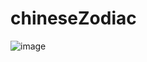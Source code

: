 # chineseZodiac

![image](https://user-images.githubusercontent.com/73904292/200400190-870abcd9-aa90-4d22-bc1c-1653d832e23a.png)
